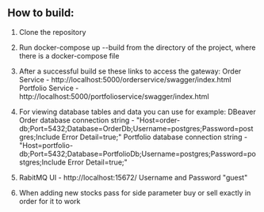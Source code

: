 ## How to build:

1. Clone the repository
2. Run docker-compose up --build from the directory of the project, where there is a docker-compose file

3. After a successful build se these links to access the gateway:
Order Service - http://localhost:5000/orderservice/swagger/index.html
Portfolio Service - http://localhost:5000/portfolioservice/swagger/index.html

4. For viewing database tables and data you can use for example: DBeaver
Order database connection string - "Host=order-db;Port=5432;Database=OrderDb;Username=postgres;Password=postgres;Include Error Detail=true;"
Portfolio database connection string - "Host=portfolio-db;Port=5432;Database=PortfolioDb;Username=postgres;Password=postgres;Include Error Detail=true;"

5. RabitMQ UI - http://localhost:15672/ Username and Password "guest"

6. When adding new stocks pass for side parameter buy or sell exactly in order for it to work
